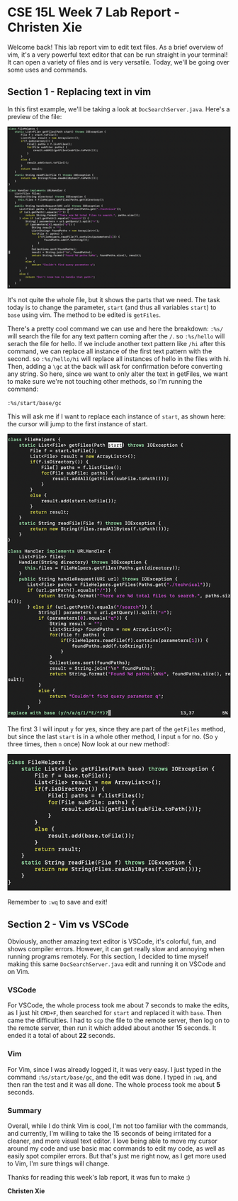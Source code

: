 # CSE 15L Week 7 Lab Report - Christen Xie  

Welcome back! This lab report vim to edit text files.
As a brief overview of vim, it's a very powerful text editor that can be run straight in your terminal! It can open a variety of files and is very versatile. Today, we'll be going over some uses and commands.

## Section 1 - Replacing text in vim

In this first example, we'll be taking a look at `DocSearchServer.java`. Here's a preview of the file:

![alt text](https://github.com/christen03/cse15l-lab-reports/blob/main/lab4images/doc.png?raw=true)

It's not quite the whole file, but it shows the parts that we need. The task today is to change the parameter, `start` (and thus all variables `start`) to `base` using vim. The method to be edited is `getFiles`.

There's a pretty cool command we can use and here the breakdown:
`:%s/` will search the file for any text pattern coming after the `/`. so `:%s/hello` will serach the file for hello. 
If we include another text pattern like `/hi` after this command, we can replace all instance of the first text pattern with the second. so 
`:%s/hello/hi` will replace all instances of hello in the files with hi.
Then, adding a `\gc` at the back will ask for confirmation before converting any string. So here, since we want to only alter the text in getFiles, we want to make sure we're not touching other methods, so I'm running the command:

`:%s/start/base/gc`

This will ask me if I want to replace each instance of `start`, as shown here: the cursor will jump to the first instance of start.

![alt text](https://github.com/christen03/cse15l-lab-reports/blob/main/lab4images/edits.png?raw=true)

The first 3 I will input `y` for yes, since they are part of the `getFiles` method, but since the last `start` is in a whole other method, I input `n` for no. (So `y` three times, then `n` once) Now look at our new method!:

![alt text](https://github.com/christen03/cse15l-lab-reports/blob/main/lab4images/edited.png?raw=true)

Remember to `:wq` to save and exit!

## Section 2 - Vim vs VSCode

Obviously, another amazing text editor is VSCode, it's colorful, fun, and shows compiler errors. However, it can get really slow and annoying when running programs remotely. For this section, I decided to time myself making this same `DocSearchServer.java` edit and running it on VSCode and on Vim.

### VSCode

For VSCode, the whole process took me about 7 seconds to make the edits, as I just hit `CMD+F`, then searched for `start` and replaced it with `base`. Then came the difficulties. I had to `scp` the file to the remote server, then log on to the remote server, then run it which added about another 15 seconds. It ended it a total of about **22** seconds.

### Vim

For Vim, since I was already logged it, it was very easy. I just typed in the command `:%s/start/base/gc`, and the edit was done. I typed in `:wq`, and then ran the test and it was all done. The whole process took me about **5** seconds.

### Summary

Overall, while I do think Vim is cool, I'm not too familiar with the commands, and currently, I'm willing to take the 15 seconds of being irritated for a cleaner, and more visual text editor. I love being able to move my cursor around my code and use basic mac commands to edit my code, as well as easily spot compiler errors. But that's just me right now, as I get more used to Vim, I'm sure things will change. 

Thanks for reading this week's lab report, it was fun to make :)

**Christen Xie**

